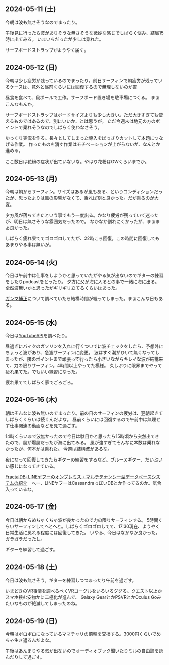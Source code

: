 ## 2024-05-11 (土)

今朝は波も無さそうなのでまったり。

午後見に行ったら波がありそうな無さそうな微妙な感じでしばらく悩み、結局15時に出てみる。
いまいちだったが少しは乗れた。

サーフボードストラップがようやく届く。

## 2024-05-12 (日)

今朝は少し疲労が残っているのでまったり。前日サーフィンで朝疲労が残っているケースは、意外と昼前くらいには回復するので無理しないのが吉

昼食を食べて、段ボールで工作。サーフボード置き場を駐車場につくる。
まぁこんなもんか。

サーフボードストラップはボードサイズよりも少し大きい。ただ大きすぎても使えるものではあるので、別にいいか、とは思うが。
ただ今週末は地元の方のポイントで乗れそうなのでしばらく使わなさそう。

ゆっくり実況を作る。長々としてしまった導入をばっさりカットして本題につなげる作業。
作ったものを消す作業はモチベーションが上がらないが、なんとか進める。

ここ数日は花粉の症状が出ていないな。やはり花粉はGWくらいまでか。

## 2024-05-13 (月)

今朝は朝からサーフィン。サイズはあるが風もある、というコンディションだったが、思ったよりは風の影響がなくて、乗れば割と良かった。だが乗るのが大変。

夕方風が落ちてきたという事でもう一度出る。かなり疲労が残っていて迷ったが、明日は無さそうな雰囲気だったので。
なかなか割れにくかったが、まぁまぁ良かった。

しばらく疲れ果ててゴロゴロしてたが、22時ころ回復。この時間に回復してもあまりやる事は無いが。

## 2024-05-14 (火)

今日は午前中は仕事をしようかと思っていたがやる気が出ないのでギターの練習をしたりpodcastをとったり。
夕方に父が海に入るとの事で一緒に海に出る。全然波無いかと思ったがギリギリ立てるくらいはあった。

[ガンマ補正](%E3%82%AC%E3%83%B3%E3%83%9E%E8%A3%9C%E6%AD%A3)について調べていたら結構時間が経ってしまった。まぁこんな日もある。

## 2024-05-15 (水)

今日は[YouTubeAPI](YouTubeAPI)を調べたり。

昼過ぎにバイクのガソリンを入れに行くついでに波チェックをしたら、予想外にちょっと波があり、急遽サーフィンに変更。
波はすぐ潮がひいて無くなってしまったが、隣のポイントまで頑張って行ったら小さいながらキレイな波が結構来て、力の限りサーフィン。4時間以上やってた模様。
久しぶりに限界までやって疲れ果てた。でもいい練習になった。

疲れ果ててしばらく家でごろごろ。

## 2024-05-16 (木)

朝はそんなに波も無いのでまったり。前の日のサーフィンの疲労は、翌朝起きてしばらくくらいは続くんだよな。
昼前くらいには回復するので午前中は無理せず仕事関連の動画などを見て過ごす。

14時くらいまで波無かったので今日は駄目かと思ったら15時頃から突然出てきたので、風が爆風だったが海に出てみる。
風が強すぎてそんなに本数は乗れなかったが、何本かは乗れた。
今週は結構波があるな。

夜になって回復してきたらギターの練習をするなど。ブルースギター、だいぶいい感じになってきている。

[FractalDB: LINEヤフーのオンプレミス・マルチテナンシー型データベースシステムの紹介](https://techblog.lycorp.co.jp/ja/20240516b)　へー、LINEヤフーはCassandraっぽいDBとか作ってるのか。気合入っているな。

## 2024-05-17 (金)

今日は朝からめちゃくちゃ波が良かったので力の限りサーフィンする。
5時間くらいサーフィンしてへとへと。しばらくゴロゴロしてて、17:30現在、ようやく日常生活に戻れる程度には回復してきた。
いやぁ、今日はなかなか良かった。ガラガラだったし。

ギターを練習して過ごす。

## 2024-05-18 (土)

今日は波も無さそう。ギターを練習しつつまったり午前を過ごす。

いまどきのVR事情を調べるべくVRゴーグルをいろいろググる。クエスト以上かスマホ挟む安物かに二極化が進んで、
Galaxy GearとかPSVRとかOculus Goみたいなものが絶滅してしまったのね。

## 2024-05-19 (日)

今朝はボロボロになっているママチャリの前輪を交換する。3000円くらいでめちゃ生き返るんだよな。

午後はあんまりやる気が出ないのでオーディオブック聞いたりミルの自由論を読んだりして過ごす。
